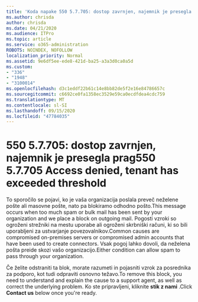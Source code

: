 ```yaml
---
title: 'Koda napake 550 5.7.705: dostop zavrnjen, najemnik je presegla prag'
ms.author: chrisda
author: chrisda
ms.date: 04/21/2020
ms.audience: ITPro
ms.topic: article
ms.service: o365-administration
ROBOTS: NOINDEX, NOFOLLOW
localization_priority: Normal
ms.assetid: 9e6df5ee-ede8-421d-ba25-a3a3d0ca0a5d
ms.custom:
- "336"
- "1948"
- "3100014"
ms.openlocfilehash: d3c1eddf22b61c14e8bb82de5f2e16e84786657c
ms.sourcegitcommit: c6692ce0fa1358ec3529e59ca0ecdfdea4cdc759
ms.translationtype: MT
ms.contentlocale: sl-SI
ms.lasthandoff: 09/15/2020
ms.locfileid: "47784035"
---
```

# <a name="550-57705-access-denied-tenant-has-exceeded-threshold"></a><span data-ttu-id="2e55c-102">550 5.7.705: dostop zavrnjen, najemnik je presegla prag</span><span class="sxs-lookup"><span data-stu-id="2e55c-102">550 5.7.705 Access denied, tenant has exceeded threshold</span></span>

<span data-ttu-id="2e55c-103">To sporočilo se pojavi, ko je vaša organizacija poslala preveč neželene pošte ali masovne pošte, nato pa blokiramo odhodno pošto.</span><span class="sxs-lookup"><span data-stu-id="2e55c-103">This message occurs when too much spam or bulk mail has been sent by your organization and we place a block on outgoing mail.</span></span>
<span data-ttu-id="2e55c-104">Pogosti vzroki so ogroženi strežniki na mestu uporabe ali ogroženi skrbniški računi, ki so bili uporabljeni za ustvarjanje povezovalnikov.</span><span class="sxs-lookup"><span data-stu-id="2e55c-104">Common causes are compromised on-premises servers or compromised admin accounts that have been used to create connectors.</span></span> <span data-ttu-id="2e55c-105">Vsak pogoj lahko dovoli, da neželena pošta preide skozi vašo organizacijo.</span><span class="sxs-lookup"><span data-stu-id="2e55c-105">Either condition can allow spam to pass through your organization.</span></span>

<span data-ttu-id="2e55c-106">Če želite odstraniti ta blok, morate razumeti in pojasniti vzrok za posrednika za podporo, kot tudi odpraviti osnovno težavo.</span><span class="sxs-lookup"><span data-stu-id="2e55c-106">To remove this block, you need to understand and explain the cause to a support agent, as well as correct the underlying problem.</span></span>
<span data-ttu-id="2e55c-107">Ko ste pripravljeni, kliknite **stik z nami** .</span><span class="sxs-lookup"><span data-stu-id="2e55c-107">Click **Contact us** below once you're ready.</span></span>

